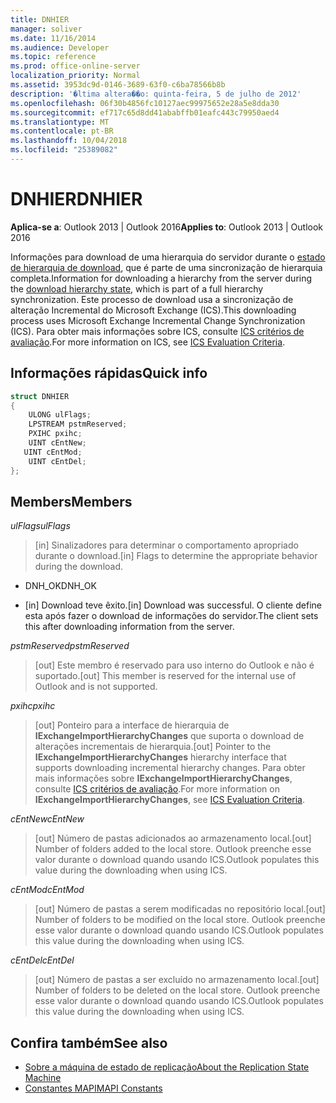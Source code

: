 ```yaml
---
title: DNHIER
manager: soliver
ms.date: 11/16/2014
ms.audience: Developer
ms.topic: reference
ms.prod: office-online-server
localization_priority: Normal
ms.assetid: 3953dc9d-0146-3689-63f0-c6ba78566b8b
description: '�ltima altera��o: quinta-feira, 5 de julho de 2012'
ms.openlocfilehash: 06f30b4856fc10127aec99975652e28a5e8dda30
ms.sourcegitcommit: ef717c65d8dd41ababffb01eafc443c79950aed4
ms.translationtype: MT
ms.contentlocale: pt-BR
ms.lasthandoff: 10/04/2018
ms.locfileid: "25389082"
---
```

# <a name="dnhier"></a><span data-ttu-id="96fb8-103">DNHIER</span><span class="sxs-lookup"><span data-stu-id="96fb8-103">DNHIER</span></span>

<span data-ttu-id="96fb8-104">**Aplica-se a**: Outlook 2013 | Outlook 2016</span><span class="sxs-lookup"><span data-stu-id="96fb8-104">**Applies to**: Outlook 2013 | Outlook 2016</span></span> 
  
<span data-ttu-id="96fb8-105">Informações para download de uma hierarquia do servidor durante o [estado de hierarquia de download](download-hierarchy-state.md), que é parte de uma sincronização de hierarquia completa.</span><span class="sxs-lookup"><span data-stu-id="96fb8-105">Information for downloading a hierarchy from the server during the [download hierarchy state](download-hierarchy-state.md), which is part of a full hierarchy synchronization.</span></span> <span data-ttu-id="96fb8-106">Este processo de download usa a sincronização de alteração Incremental do Microsoft Exchange (ICS).</span><span class="sxs-lookup"><span data-stu-id="96fb8-106">This downloading process uses Microsoft Exchange Incremental Change Synchronization (ICS).</span></span> <span data-ttu-id="96fb8-107">Para obter mais informações sobre ICS, consulte [ICS critérios de avaliação](https://msdn.microsoft.com/library/aa579252%28EXCHG.80%29.aspx).</span><span class="sxs-lookup"><span data-stu-id="96fb8-107">For more information on ICS, see [ICS Evaluation Criteria](https://msdn.microsoft.com/library/aa579252%28EXCHG.80%29.aspx).</span></span>
  
## <a name="quick-info"></a><span data-ttu-id="96fb8-108">Informações rápidas</span><span class="sxs-lookup"><span data-stu-id="96fb8-108">Quick info</span></span>

```cpp
struct DNHIER 
{ 
    ULONG ulFlags; 
    LPSTREAM pstmReserved; 
    PXIHC pxihc; 
    UINT cEntNew; 
   UINT cEntMod; 
    UINT cEntDel; 
};
```

## <a name="members"></a><span data-ttu-id="96fb8-109">Members</span><span class="sxs-lookup"><span data-stu-id="96fb8-109">Members</span></span>

<span data-ttu-id="96fb8-110">_ulFlags_</span><span class="sxs-lookup"><span data-stu-id="96fb8-110">_ulFlags_</span></span>
  
>  <span data-ttu-id="96fb8-111">[in] Sinalizadores para determinar o comportamento apropriado durante o download.</span><span class="sxs-lookup"><span data-stu-id="96fb8-111">[in] Flags to determine the appropriate behavior during the download.</span></span> 
    
   - <span data-ttu-id="96fb8-112">DNH_OK</span><span class="sxs-lookup"><span data-stu-id="96fb8-112">DNH_OK</span></span>
    
   - <span data-ttu-id="96fb8-113">[in] Download teve êxito.</span><span class="sxs-lookup"><span data-stu-id="96fb8-113">[in] Download was successful.</span></span> <span data-ttu-id="96fb8-114">O cliente define esta após fazer o download de informações do servidor.</span><span class="sxs-lookup"><span data-stu-id="96fb8-114">The client sets this after downloading information from the server.</span></span>
    
<span data-ttu-id="96fb8-115">_pstmReserved_</span><span class="sxs-lookup"><span data-stu-id="96fb8-115">_pstmReserved_</span></span>
  
> <span data-ttu-id="96fb8-116">[out] Este membro é reservado para uso interno do Outlook e não é suportado.</span><span class="sxs-lookup"><span data-stu-id="96fb8-116">[out] This member is reserved for the internal use of Outlook and is not supported.</span></span> 
    
<span data-ttu-id="96fb8-117">_pxihc_</span><span class="sxs-lookup"><span data-stu-id="96fb8-117">_pxihc_</span></span>
  
>  <span data-ttu-id="96fb8-118">[out] Ponteiro para a interface de hierarquia de **IExchangeImportHierarchyChanges** que suporta o download de alterações incrementais de hierarquia.</span><span class="sxs-lookup"><span data-stu-id="96fb8-118">[out] Pointer to the **IExchangeImportHierarchyChanges** hierarchy interface that supports downloading incremental hierarchy changes.</span></span> <span data-ttu-id="96fb8-119">Para obter mais informações sobre **IExchangeImportHierarchyChanges**, consulte [ICS critérios de avaliação](https://msdn.microsoft.com/library/aa579252%28EXCHG.80%29.aspx).</span><span class="sxs-lookup"><span data-stu-id="96fb8-119">For more information on **IExchangeImportHierarchyChanges**, see [ICS Evaluation Criteria](https://msdn.microsoft.com/library/aa579252%28EXCHG.80%29.aspx).</span></span>
    
<span data-ttu-id="96fb8-120">_cEntNew_</span><span class="sxs-lookup"><span data-stu-id="96fb8-120">_cEntNew_</span></span>
  
> <span data-ttu-id="96fb8-121">[out] Número de pastas adicionados ao armazenamento local.</span><span class="sxs-lookup"><span data-stu-id="96fb8-121">[out] Number of folders added to the local store.</span></span> <span data-ttu-id="96fb8-122">Outlook preenche esse valor durante o download quando usando ICS.</span><span class="sxs-lookup"><span data-stu-id="96fb8-122">Outlook populates this value during the downloading when using ICS.</span></span>
    
<span data-ttu-id="96fb8-123">_cEntMod_</span><span class="sxs-lookup"><span data-stu-id="96fb8-123">_cEntMod_</span></span>
  
> <span data-ttu-id="96fb8-124">[out] Número de pastas a serem modificadas no repositório local.</span><span class="sxs-lookup"><span data-stu-id="96fb8-124">[out] Number of folders to be modified on the local store.</span></span> <span data-ttu-id="96fb8-125">Outlook preenche esse valor durante o download quando usando ICS.</span><span class="sxs-lookup"><span data-stu-id="96fb8-125">Outlook populates this value during the downloading when using ICS.</span></span>
    
<span data-ttu-id="96fb8-126">_cEntDel_</span><span class="sxs-lookup"><span data-stu-id="96fb8-126">_cEntDel_</span></span>
  
> <span data-ttu-id="96fb8-127">[out] Número de pastas a ser excluído no armazenamento local.</span><span class="sxs-lookup"><span data-stu-id="96fb8-127">[out] Number of folders to be deleted on the local store.</span></span> <span data-ttu-id="96fb8-128">Outlook preenche esse valor durante o download quando usando ICS.</span><span class="sxs-lookup"><span data-stu-id="96fb8-128">Outlook populates this value during the downloading when using ICS.</span></span>
    
## <a name="see-also"></a><span data-ttu-id="96fb8-129">Confira também</span><span class="sxs-lookup"><span data-stu-id="96fb8-129">See also</span></span>

- [<span data-ttu-id="96fb8-130">Sobre a máquina de estado de replicação</span><span class="sxs-lookup"><span data-stu-id="96fb8-130">About the Replication State Machine</span></span>](about-the-replication-state-machine.md) 
- [<span data-ttu-id="96fb8-131">Constantes MAPI</span><span class="sxs-lookup"><span data-stu-id="96fb8-131">MAPI Constants</span></span>](mapi-constants.md)

